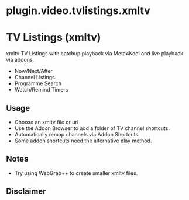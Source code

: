 # plugin.video.tvlistings.xmltv

# TV Listings (xmltv)

xmltv TV Listings with catchup playback via Meta4Kodi and live playback via addons.

* Now/Next/After
* Channel Listings
* Programme Search
* Watch/Remind Timers

## Usage
* Choose an xmltv file or url
* Use the Addon Browser to add a folder of TV channel shortcuts.
* Automatically remap channels via Addon Shortcuts.
* Some addon shortcuts need the alternative play method.

## Notes
* Try using WebGrab++ to create smaller xmltv files.

## Disclaimer

